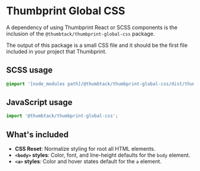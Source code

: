 # Thumbprint Global CSS

A dependency of using Thumbprint React or SCSS components is the inclusion of the `@thumbtack/thumbprint-global-css` package.

The output of this package is a small CSS file and it should be the first file included in your project that Thumbprint.

## SCSS usage

```scss
@import '[node_modules path]/@thumbtack/thumbprint-global-css/dist/thumbprint-global';
```

## JavaScript usage

```js
import '@thumbtack/thumbprint-global-css';
```

## What's included

-   **CSS Reset**: Normalize styling for root all HTML elements.
-   **`<body>` styles**: Color, font, and line-height defaults for the `body` element.
-   **`<a>` styles**: Color and hover states default for the `a` element.
